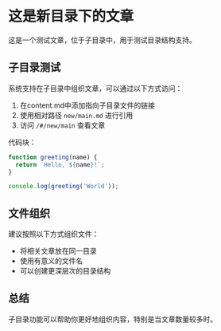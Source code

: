 # 这是新目录下的文章

这是一个测试文章，位于子目录中，用于测试目录结构支持。

## 子目录测试

系统支持在子目录中组织文章，可以通过以下方式访问：

1. 在content.md中添加指向子目录文件的链接
2. 使用相对路径 `new/main.md` 进行引用
3. 访问 `/#/new/main` 查看文章

代码块：
```javascript
function greeting(name) {
  return `Hello, ${name}!`;
}

console.log(greeting('World'));
```
## 文件组织

建议按照以下方式组织文件：

- 将相关文章放在同一目录
- 使用有意义的文件名
- 可以创建更深层次的目录结构

## 总结

子目录功能可以帮助你更好地组织内容，特别是当文章数量较多时。 